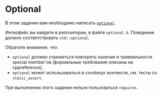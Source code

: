 # Optional

В этом задании вам необходимо написать [`optional`](https://en.cppreference.com/w/cpp/utility/optional/optional).

Интерфейс вы найдете в репозитории, в файле `optional.h`.
Поведение должно соответствовать `std::optional`.

Обратите внимание, что:

- `optional` должен стремиться повторять наличия и тривиальности special member'ов (формальные требования описаны на cppreference);
- `optional` может использоваться в constexpr контексте, см. тесты со `static_assert`.

При выполнении этого задания нельзя пользоваться `requires`.
